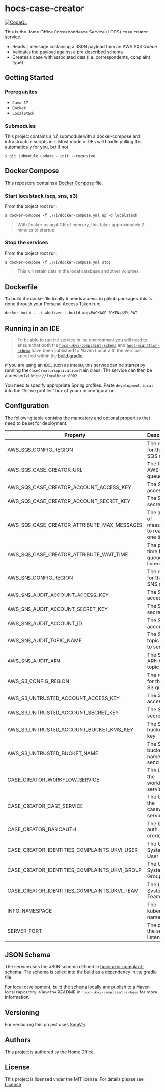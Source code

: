 # hocs-case-creator

[![CodeQL](https://github.com/UKHomeOffice/hocs-case-creator/actions/workflows/codeql-analysis.yml/badge.svg)](https://github.com/UKHomeOffice/hocs-case-creator/actions/workflows/codeql-analysis.yml)

This is the Home Office Correspondence Service (HOCS) case creator service.

- Reads a message containing a JSON payload from an AWS SQS Queue
- Validates the payload against a pre-described schema
- Creates a case with associated data (i.e. correspondents, complaint type)

## Getting Started

### Prerequisites

* ```Java 17```
* ```Docker```
* ```LocalStack```

### Submodules

This project contains a 'ci' submodule with a docker-compose and infrastructure scripts in it.
Most modern IDEs will handle pulling this automatically for you, but if not

```console
$ git submodule update --init --recursive
```

## Docker Compose

This repository contains a [Docker Compose](https://docs.docker.com/compose/)
file.

### Start localstack (sqs, sns, s3)
From the project root run:
```console
$ docker-compose -f ./ci/docker-compose.yml up -d localstack
```

> With Docker using 4 GB of memory, this takes approximately 2 minutes to startup.

### Stop the services
From the project root run:
```console
$ docker-compose -f ./ci/docker-compose.yml stop
```
> This will retain data in the local database and other volumes.

## Dockerfile

To build the dockerfile locally it needs access to github packages, this is done through your Personal Access Token 
run:
```
docker build . -t whatever --build-arg=PACKAGE_TOKEN=$MY_PAT
```

## Running in an IDE

> To be able to run the service in the environment you will need to ensure that both the [`hocs-ukvi-complaint-schema`](https://github.com/UKHomeOffice/hocs-ukvi-complaint-schema#publishing)
> and [`hocs-migration-schema`](https://github.com/UKHomeOffice/hocs-migration-schema#publishing) have been published to Maven Local with the versions specified within the [build.gradle](./build.gradle).

If you are using an IDE, such as IntelliJ, this service can be started by running the ```CaseCreatorApplication``` main class.
The service can then be accessed at ```http://localhost:8092```.

You need to specify appropriate Spring profiles.
Paste `development,local` into the "Active profiles" box of your run configuration.

## Configuration

The following table contains the mandatory and optional properties that need to be set for deployment.

| Property | Description | Example | Mandatory |
| -------- | -------- |-------- |-------- |
| AWS_SQS_CONFIG_REGION | The region for the AWS SQS queue | eu-west-2 | Yes |
| AWS_SQS_CASE_CREATOR_URL | The full AWS SQS queue URL | http://localhost:4566/queue/case-creator-queue | Yes |
| AWS_SQS_CASE_CREATOR_ACCOUNT_ACCESS_KEY | The SQS access key | 12345 | Yes
| AWS_SQS_CASE_CREATOR_ACCOUNT_SECRET_KEY | The SQS secret key | 12345 | Yes
| AWS_SQS_CASE_CREATOR_ATTRIBUTE_MAX_MESSAGES | The amount of messages to read at one time | 10 | No |
| AWS_SQS_CASE_CREATOR_ATTRIBUTE_WAIT_TIME | The poll time for the queue listener | 5 | No |
| AWS_SNS_CONFIG_REGION | The region for the AWS SNS queue | eu-west-2 | Yes |
| AWS_SNS_AUDIT_ACCOUNT_ACCESS_KEY | The SNS access key | 12345 | Yes
| AWS_SNS_AUDIT_ACCOUNT_SECRET_KEY | The SNS secret key | 12345 | Yes
| AWS_SNS_AUDIT_ACCOUNT_ID | The SNS account id | 000000000000 | Yes
| AWS_SNS_AUDIT_TOPIC_NAME | The SNS topic name to send to | hocs-audit-topic | Yes
| AWS_SNS_AUDIT_ARN | The SNS ARN for the topic | arn:aws:sns:eu-west-2:000000000000:hocs-audit-topic | Yes
| AWS_S3_CONFIG_REGION | The region for the AWS S3 queue | eu-west-2 | Yes |
| AWS_S3_UNTRUSTED_ACCOUNT_ACCESS_KEY | The S3 access key | 12345 | Yes
| AWS_S3_UNTRUSTED_ACCOUNT_SECRET_KEY | The S3 secret key | 12345 | Yes
| AWS_S3_UNTRUSTED_ACCOUNT_BUCKET_KMS_KEY | The S3 bucket kms key | [UNSET] | Yes
| AWS_S3_UNTRUSTED_BUCKET_NAME | The S3 bucket name to send to | untrusted-bucket | Yes
| CASE_CREATOR_WORKFLOW_SERVICE | The URL of the workflow service  | http://localhost:8091   | Yes  |
| CASE_CREATOR_CASE_SERVICE | The URL of the casework service  | http://localhost:8082   | Yes  |
| CASE_CREATOR_BASICAUTH | The basic auth credentials  | [UNSET]   | Yes  |
| CASE_CREATOR_IDENTITIES_COMPLAINTS_UKVI_USER | The UKVI System User ID  | UUID   | Yes  |
| CASE_CREATOR_IDENTITIES_COMPLAINTS_UKVI_GROUP | The UKVI System Group ID  | /CMSMNIAZQXMZQ6IGEKTRWA   | Yes  |
| CASE_CREATOR_IDENTITIES_COMPLAINTS_UKVI_TEAM | The UKVI System Team ID  | UUID   | Yes  |
| INFO_NAMESPACE | The kubernetes namespace | local | Yes |
| SERVER_PORT | The port the server listens on | 8092 | Yes

## JSON Schema

The service uses the JSON schema defined
in [hocs-ukvi-complaint-schema](https://github.com/UKHomeOffice/hocs-ukvi-complaint-schema). The schema is pulled into
the build as a dependency in the gradle file.

For local development, build the schema locally and publish
to a Maven local repository. View the README in `hocs-ukvi-complaint-schema` for more information.

## Versioning

For versioning this project uses [SemVer](https://semver.org/).

## Authors

This project is authored by the Home Office.

## License

This project is licensed under the MIT license. For details please see [License](LICENSE) 
